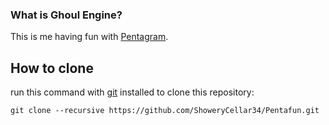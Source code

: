 ### What is Ghoul Engine?
This is me having fun with [Pentagram](https://github.com/ShoweryCellar34/Pentafun).

## How to clone
run this command with [git](https://git-scm.com/) installed to clone this repository:
```
git clone --recursive https://github.com/ShoweryCellar34/Pentafun.git
```
